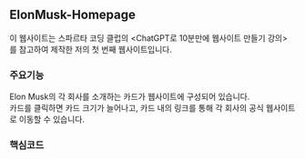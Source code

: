 ## ElonMusk-Homepage
이 웹사이트는 스파르타 코딩 클럽의 <ChatGPT로 10분만에 웹사이트 만들기 강의>   
를 참고하여 제작한 저의 첫 번째 웹사이트입니다.

### 주요기능
Elon Musk의 각 회사를 소개하는 카드가 웹사이트에 구성되어 있습니다.   
카드를 클릭하면 카드 크기가 늘어나고, 카드 내의 링크를 통해 각 회사의 공식 웹사이트로 이동할 수 있습니다.

### 핵심코드
<style> 부분에 아래와 같은 코드를 추가하여 카드 크기를 늘릴 수 있습니다.

<pre>
<code>
.card {transition: transform 0.2s ease-in-out;
}

.card:hover {transform: scale(1.05);
}
</code>
</pre>
  
### 웹사이트 [링크](https://geewhyu.github.io/ElonMusk-Homepage/)
  
 ![GeeWhyU의_사이트_-_Chrome_2023-05-29_21-39-39_AdobeExpress_AdobeExpress](https://github.com/GeeWhyU/ElonMusk-Homepage/assets/134857992/7d8e336e-a3b3-49c6-b816-58b297a5f3fb)
